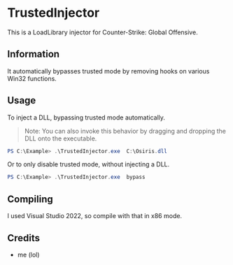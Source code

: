 # TrustedInjector
This is a LoadLibrary injector for Counter-Strike: Global Offensive.

## Information
It automatically bypasses trusted mode by removing hooks on various Win32 functions.

## Usage
To inject a DLL, bypassing trusted mode automatically.
>Note: You can also invoke this behavior by dragging and dropping the DLL onto the executable.
```powershell
PS C:\Example> .\TrustedInjector.exe  C:\Osiris.dll
```
Or to only disable trusted mode, without injecting a DLL.
```powershell
PS C:\Example> .\TrustedInjector.exe  bypass
```
## Compiling
I used Visual Studio 2022, so compile with that in x86 mode.

## Credits
 - me (lol)